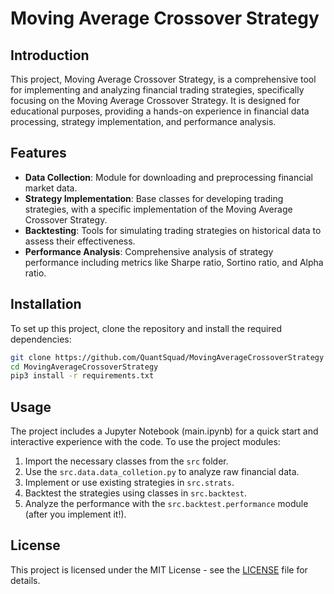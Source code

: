 # Moving Average Crossover Strategy

## Introduction

This project, Moving Average Crossover Strategy, is a comprehensive tool for implementing and analyzing financial trading strategies, specifically focusing on the Moving Average Crossover Strategy. It is designed for educational purposes, providing a hands-on experience in financial data processing, strategy implementation, and performance analysis.

## Features

- **Data Collection**: Module for downloading and preprocessing financial market data.
- **Strategy Implementation**: Base classes for developing trading strategies, with a specific implementation of the Moving Average Crossover Strategy.
- **Backtesting**: Tools for simulating trading strategies on historical data to assess their effectiveness.
- **Performance Analysis**: Comprehensive analysis of strategy performance including metrics like Sharpe ratio, Sortino ratio, and Alpha ratio.

## Installation

To set up this project, clone the repository and install the required dependencies:

```bash
git clone https://github.com/QuantSquad/MovingAverageCrossoverStrategy
cd MovingAverageCrossoverStrategy
pip3 install -r requirements.txt
```

## Usage

The project includes a Jupyter Notebook (main.ipynb) for a quick start and interactive experience with the code. To use the project modules:

1. Import the necessary classes from the `src` folder.
2. Use the `src.data.data_colletion.py` to analyze raw financial data.
3. Implement or use existing strategies in `src.strats`.
4. Backtest the strategies using classes in `src.backtest`.
5. Analyze the performance with the `src.backtest.performance` module (after you implement it!).

## License

This project is licensed under the MIT License - see the [LICENSE](LICENSE) file for details.
